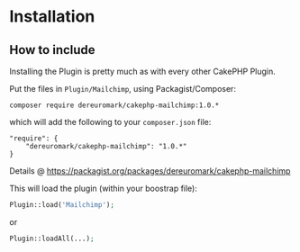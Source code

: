 # Installation

## How to include
Installing the Plugin is pretty much as with every other CakePHP Plugin.

Put the files in `Plugin/Mailchimp`, using Packagist/Composer:
```
composer require dereuromark/cakephp-mailchimp:1.0.*
```

which will add the following to your `composer.json` file:

```
"require": {
	"dereuromark/cakephp-mailchimp": "1.0.*"
}
```

Details @ https://packagist.org/packages/dereuromark/cakephp-mailchimp

This will load the plugin (within your boostrap file):
```php
Plugin::load('Mailchimp');
```
or
```php
Plugin::loadAll(...);
```
